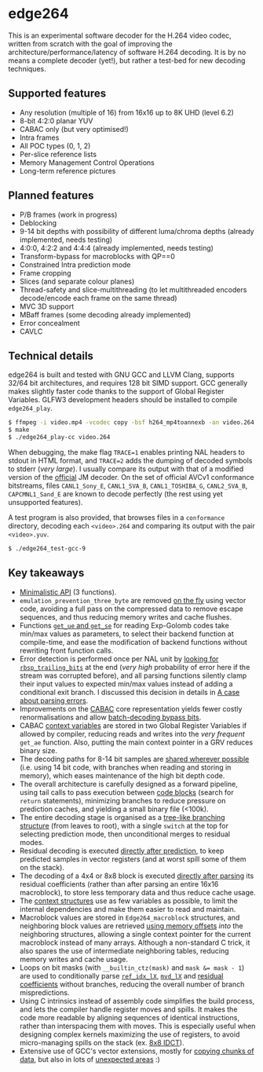 edge264
=======

This is an experimental software decoder for the H.264 video codec, written from scratch with the goal of improving the architecture/performance/latency of software H.264 decoding. It is by no means a complete decoder (yet!), but rather a test-bed for new decoding techniques.


Supported features
------------------

* Any resolution (multiple of 16) from 16x16 up to 8K UHD (level 6.2)
* 8-bit 4:2:0 planar YUV
* CABAC only (but very optimised!)
* Intra frames
* All POC types (0, 1, 2)
* Per-slice reference lists
* Memory Management Control Operations
* Long-term reference pictures


Planned features
----------------

* P/B frames (work in progress)
* Deblocking
* 9-14 bit depths with possibility of different luma/chroma depths (already implemented, needs testing)
* 4:0:0, 4:2:2 and 4:4:4 (already implemented, needs testing)
* Transform-bypass for macroblocks with QP==0
* Constrained Intra prediction mode
* Frame cropping
* Slices (and separate colour planes)
* Thread-safety and slice-multithreading (to let multithreaded encoders decode/encode each frame on the same thread)
* MVC 3D support
* MBaff frames (some decoding already implemented)
* Error concealment
* CAVLC


Technical details
-----------------

edge264 is built and tested with GNU GCC and LLVM Clang, supports 32/64 bit architectures, and requires 128 bit SIMD support. GCC generally makes slightly faster code thanks to the support of Global Register Variables. GLFW3 development headers should be installed to compile `edge264_play`.

```sh
$ ffmpeg -i video.mp4 -vcodec copy -bsf h264_mp4toannexb -an video.264 # optional, converts from MP4 format
$ make
$ ./edge264_play-cc video.264
```

When debugging, the make flag `TRACE=1` enables printing NAL headers to stdout in HTML format, and `TRACE=2` adds the dumping of decoded symbols to stderr (*very large*). I usually compare its output with that of a modified version of the [official](https://avc.hhi.fraunhofer.de/) JM decoder. On the set of official AVCv1 conformance bitstreams, files `CANL1_Sony_E`, `CANL1_SVA_B`, `CANL1_TOSHIBA_G`, `CANL2_SVA_B`, `CAPCMNL1_Sand_E` are known to decode perfectly (the rest using yet unsupported features).

A test program is also provided, that browses files in a `conformance` directory, decoding each `<video>.264` and comparing its output with the pair `<video>.yuv`.

```sh
$ ./edge264_test-gcc-9
```


Key takeaways
-------------

* [Minimalistic API](edge264.h#L75) (3 functions).
* `emulation_prevention_three_byte` are removed [on the fly](edge264_golomb.c#L33) using vector code, avoiding a full pass on the compressed data to remove escape sequences, and thus reducing memory writes and cache flushes.
* Functions [`get_ue` and `get_se`](edge264_common.h#L241) for reading Exp-Golomb codes take min/max values as parameters, to select their backend function at compile-time, and ease the modification of backend functions without rewriting front function calls.
* Error detection is performed once per NAL unit by [looking for `rbsp_trailing_bits`](edge264.c#L1239) at the end (_very high_ probability of error here if the stream was corrupted before), and all parsing functions silently clamp their input values to expected min/max values instead of adding a conditional exit branch. I discussed this decision in details in [A case about parsing errors](https://traffaillac.github.io/parsing.html).
* Improvements on the [CABAC](edge264_cabac.c#L785) core representation yields fewer costly renormalisations and allow [batch-decoding bypass bits](edge264_cabac.c#L861).
* CABAC [context variables](edge264_common.h#L203) are stored in two Global Register Variables if allowed by compiler, reducing reads and writes into the *very frequent* `get_ae` function. Also, putting the main context pointer in a GRV reduces binary size.
* The decoding paths for 8-14 bit samples are [shared wherever possible](edge264_intra_ssse3.c#L772) (i.e. using 14 bit code, with branches when reading and storing in memory), which eases maintenance of the high bit depth code.
* The overall architecture is carefully designed as a forward pipeline, using tail calls to pass execution between [code blocks](edge264_cabac.c) (search for `return` statements), minimizing branches to reduce pressure on prediction caches, and yielding a small binary file (<100k).
* The entire decoding stage is organised as a [tree-like branching structure](edge264_intra_ssse3.c#L772) (from leaves to root), with a single `switch` at the top for selecting prediction mode, then unconditional merges to residual modes.
* Residual decoding is executed [directly after prediction](edge264_intra_ssse3.c#L291), to keep predicted samples in vector registers (and at worst spill some of them on the stack).
* The decoding of a 4x4 or 8x8 block is executed [directly after parsing](edge264_cabac.c#L944) its residual coefficients (rather than after parsing an entire 16x16 macroblock), to store less temporary data and thus reduce cache usage.
* The [context structures](edge264_common.h#L84) use as few variables as possible, to limit the internal dependencies and make them easier to read and maintain.
* Macroblock values are stored in `Edge264_macroblock` structures, and neighboring block values are retrieved [using memory offsets](edge264.c#L367) _into_ the neighboring structures, allowing a single context pointer for the current macroblock instead of many arrays. Although a non-standard C trick, it also spares the use of intermediate neighboring tables, reducing memory writes and cache usage.
* Loops on bit masks (with `__builtin_ctz(mask)` and `mask &= mask - 1`) are used to conditionally parse [`ref_idx_lX`](edge264_cabac.c#L1331), [`mvd_lX`](edge264_cabac.c#L1437) and [residual coefficients](edge264_cabac.c#L938) without branches, reducing the overall number of branch mispredictions.
* Using C intrinsics instead of assembly code simplifies the build process, and lets the compiler handle register moves and spills. It makes the code more readable by aligning sequences of identical instructions, rather than interspacing them with moves. This is especially useful when designing complex kernels maximizing the use of registers, to avoid micro-managing spills on the stack (ex. [8x8 IDCT](edge264_residual_ssse3.c#L173)).
* Extensive use of GCC's vector extensions, mostly for [copying chunks of data](edge264.c#L640), but also in lots of [unexpected areas](edge264_cabac.c#L1465) :)
